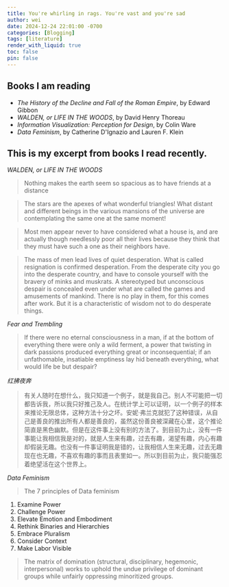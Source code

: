 ```yaml
---
title: You're whirling in rags. You're vast and you're sad
author: wei
date: 2024-12-24 22:01:00 -0700
categories: [Blogging]
tags: [literature]
render_with_liquid: true
toc: false
pin: false
---
```


## Books I am reading

- *The History of the Decline and Fall of the Roman Empire*, by Edward Gibbon
- *WALDEN, or LIFE IN THE WOODS*, by David Henry Thoreau
- *Information Visualization: Perception for Design*, by Colin Ware
- *Data Feminism*, by Catherine D'Ignazio and Lauren F. Klein

## This is my excerpt from books I read recently.

*WALDEN, or LIFE IN THE WOODS*

> Nothing makes the earth seem so spacious as to have friends at a distance

> The stars are the apexes of what wonderful triangles! What distant and different beings in the various mansions of the universe are contemplating the same one at the same moment!

> Most men appear never to have considered what a house is, and are actually though needlessly poor all their lives because they think that they must have such a one as their neighbors have.

> The mass of men lead lives of quiet desperation. What is called resignation is confirmed desperation. From the desperate city you go into the desperate country, and have to console yourself with the bravery of minks and muskrats. A stereotyped but unconscious despair is concealed even under what are called the games and amusements of mankind. There is no play in them, for this comes after work. But it is a characteristic of wisdom not to do desperate things.

*Fear and Trembling*

> If there were no eternal consciousness in a man, if at the bottom of everything there were only a wild ferment, a power that twisting in dark passions produced everything great or inconsequential; if an unfathomable, insatiable emptiness lay hid beneath everything, what would life be but despair?

*红拂夜奔*

> 有关人随时在想什么，我只知道一个例子，就是我自己。别人不可能把一切都告诉我，所以我只好推己及人。在统计学上可以证明，以一个例子的样本来推论无限总体，这种方法十分之坏。安妮·弗兰克就犯了这种错误，从自己是善良的推出所有人都是善良的，虽然这份善良被深藏在心里，这个推论简直是黑色幽默。但是在这件事上没有别的方法了。到目前为止，没有一件事能让我相信我是对的，就是人生来有趣，过去有趣，渴望有趣，内心有趣却假装无趣。也没有一件事证明我是错的，让我相信人生来无趣，过去无趣现在也无趣，不喜欢有趣的事而且表里如一。所以到目前为止，我只能强忍着绝望活在这个世界上。

*Data Feminism*

> The 7 principles of Data feminism
1. Examine Power
2. Challenge Power
3. Elevate Emotion and Embodiment
4. Rethink Binaries and Hierarchies
5. Embrace Pluralism
6. Consider Context
7. Make Labor Visible

> The matrix of domination (structural, disciplinary, hegemonic, interpersonal) works to uphold the undue privilege of dominant groups while unfairly oppressing minoritized groups.